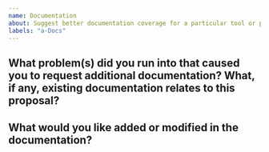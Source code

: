 ```yaml
---
name: Documentation
about: Suggest better documentation coverage for a particular tool or process.
labels: "a-Docs"
---
```


<!--
  Before opening a new issue, please search existing issues:  https://github.com/reposense/RepoSense/issues
-->

## What problem(s) did you run into that caused you to request additional documentation? What, if any, existing documentation relates to this proposal?
<!--
    Mention the part of the documentation you're referring to
    and how it relates to your request.
-->


## What would you like added or modified in the documentation?
<!--
    Summarize the suggested addition to or
    modification of existing documentation.
-->
